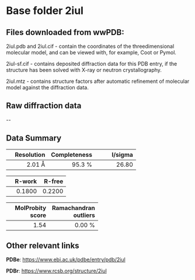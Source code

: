 # Base folder 2iul

## Files downloaded from wwPDB:

2iul.pdb and 2iul.cif - contain the coordinates of the threedimensional molecular model, and can be viewed with, for example, Coot or Pymol.

2iul-sf.cif - contains deposited diffraction data for this PDB entry, if the structure has been solved with X-ray or neutron crystallography.

2iul.mtz - contains structure factors after automatic refinement of molecular model against the diffraction data.

## Raw diffraction data

--<br> 

## Data Summary
|   | Resolution | Completeness| I/sigma |
|---|-------------:|----------------:|--------------:|
|   |2.01 Å|95.3  %|<img width=50/>26.80|

|   | **R-work**| **R-free**   
|---|-------------:|----------------:|           
||0.1800|0.2200|

|   |**MolProbity<br>score**| **Ramachandran<br>outliers** 
|---|-------------:|----------------:|
||1.54|0.00 %|

 

 

## Other relevant links 
**PDBe**:  https://www.ebi.ac.uk/pdbe/entry/pdb/2iul
 
**PDBr**: https://www.rcsb.org/structure/2iul 

